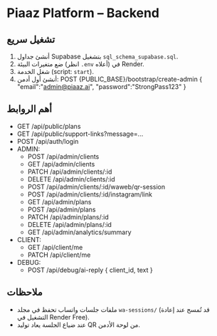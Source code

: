 # Piaaz Platform – Backend

## تشغيل سريع
1) أنشئ جداول Supabase بتشغيل `sql_schema_supabase.sql`.
2) ضع متغيرات البيئة (انظر `.env` أعلاه) في Render.
3) شغل الخدمة (script: `start`).
4) أنشئ أول أدمن:
   POST {PUBLIC_BASE}/bootstrap/create-admin
   { "email":"admin@piaaz.ai", "password":"StrongPass123" }

## أهم الروابط
- GET  /api/public/plans
- GET  /api/public/support-links?message=...
- POST /api/auth/login
- ADMIN:
  - POST   /api/admin/clients
  - GET    /api/admin/clients
  - PATCH  /api/admin/clients/:id
  - DELETE /api/admin/clients/:id
  - POST   /api/admin/clients/:id/waweb/qr-session
  - POST   /api/admin/clients/:id/instagram/link
  - GET    /api/admin/plans
  - POST   /api/admin/plans
  - PATCH  /api/admin/plans/:id
  - DELETE /api/admin/plans/:id
  - GET    /api/admin/analytics/summary
- CLIENT:
  - GET  /api/client/me
  - PATCH /api/client/me
- DEBUG:
  - POST /api/debug/ai-reply { client_id, text }

## ملاحظات
- ملفات جلسات واتساب تحفظ في مجلد `wa-sessions/` (قد تُمسح عند إعادة التشغيل في Render Free).
- عند ضياع الجلسة يعاد توليد QR من لوحة الأدمن.

